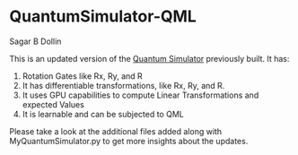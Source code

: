 # QuantumSimulator-QML
Sagar B Dollin

This is an updated version of the [Quantum Simulator](https://github.com/SagarDollin/QuantumComputerSimulator) previously built.
It has:
  1. Rotation Gates like Rx, Ry, and R
  2. It has differentiable transformations, like Rx, Ry, and R.
  3. It uses GPU capabilities to compute Linear Transformations and expected Values
  4. It is learnable and can be subjected to QML
  
  Please take a look at the additional files added along with MyQuantumSimulator.py to get more insights about the updates.
